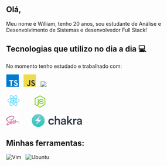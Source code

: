 ##  Olá, 
Meu nome é William, tenho 20 anos, sou estudante de Análise e Desenvolvimento de Sistemas e desenvolvedor Full Stack!

## Tecnologias que utilizo no dia a dia :computer: 
No momento tenho estudado e trabalhado com:   



<img height="35" title="Typescript" alt="Typescript" src="https://raw.githubusercontent.com/devicons/devicon/master/icons/typescript/typescript-original.svg"> &nbsp;
<img height="35" title="Javascript" alt="Javascript" src="https://raw.githubusercontent.com/devicons/devicon/master/icons/javascript/javascript-original.svg"> &nbsp;
<img height="30" src="https://upload.wikimedia.org/wikipedia/commons/thumb/0/05/Go_Logo_Blue.svg/1280px-Go_Logo_Blue.svg.png" /> &nbsp;


<img src="https://github.com/github/explore/blob/main/topics/react/react.png?raw=true" alt="" height="40" /> &nbsp;
<img src="https://fei.edu.br/~gwachs/disciplinas/CC4670/slides/Aula05/slides/images/react_native_logo.png" alt="" height="40" /> &nbsp;
<img src="https://camo.githubusercontent.com/92ec9eb7eeab7db4f5919e3205918918c42e6772562afb4112a2909c1aaaa875/68747470733a2f2f6173736574732e76657263656c2e636f6d2f696d6167652f75706c6f61642f76313630373535343338352f7265706f7369746f726965732f6e6578742d6a732f6e6578742d6c6f676f2e706e67" alt="" height="40" /> &nbsp;
<img height="35" title="NodeJS" alt="NodeJS" src="https://raw.githubusercontent.com/devicons/devicon/master/icons/nodejs/nodejs-original.svg"> &nbsp;


<img src="https://github.com/github/explore/blob/main/topics/sass/sass.png?raw=true" alt="" height="35" /> &nbsp;
<img src="https://avatars.githubusercontent.com/u/20658825?s=200&v=4" alt="" height="35" /> &nbsp;
<img src="https://nx.dev/documentation/shared/jest-logo.png" alt="" height="35" /> &nbsp;
<img src="https://raw.githubusercontent.com/chakra-ui/chakra-ui/main/media/logo-colored@2x.png?raw=true" alt="" height="35" /> &nbsp;


## Minhas ferramentas:
<img height="35" title="Vim" alt="Vim" src="https://cdn.freebiesupply.com/logos/large/2x/vim-logo-png-transparent.png"> &nbsp;
<img height="35" title="Ubuntu" alt="Ubuntu" src="https://seeklogo.com/images/U/ubuntu-logo-8B7C9ED4AD-seeklogo.com.png"> &nbsp;


[1]: https://www.linkedin.com/in/williamkelvinsilva/
